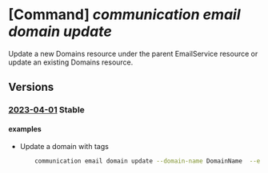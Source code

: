 # [Command] _communication email domain update_

Update a new Domains resource under the parent EmailService resource or update an existing Domains resource.

## Versions

### [2023-04-01](/Resources/mgmt-plane/L3N1YnNjcmlwdGlvbnMve30vcmVzb3VyY2Vncm91cHMve30vcHJvdmlkZXJzL21pY3Jvc29mdC5jb21tdW5pY2F0aW9uL2VtYWlsc2VydmljZXMve30vZG9tYWlucy97fQ==/2023-04-01.xml) **Stable**

<!-- mgmt-plane /subscriptions/{}/resourcegroups/{}/providers/microsoft.communication/emailservices/{}/domains/{} 2023-04-01 -->

#### examples

- Update a domain with tags

    ```bash
        communication email domain update --domain-name DomainName  --email-service-name ResourceName -g ResourceGroup --tags "{tag:tag}" --user-engmnt-tracking Enabled/Disabled
    ```
